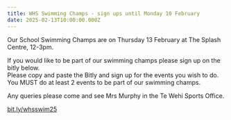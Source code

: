 ```yaml
---
title: WHS Swimming Champs - sign ups until Monday 10 February
date: 2025-02-13T10:00:00.000Z
---
```

Our School Swimming Champs are on Thursday 13 February at The Splash Centre, 12-3pm.  

If you would like to be part of our swimming champs please sign up on the bitly below.  
Please copy and paste the Bitly and sign up for the events you wish to do. You MUST do at least 2 events to be part of our swimming champs.

Any queries please come and see Mrs Murphy in the Te Wehi Sports Office.

[bit.ly/whsswim25](https://docs.google.com/forms/d/1Czkl9O9AVS3KGdlkZtGGnIFG-7LUoXD-HrHVPcvbDSs/viewform?edit_requested=true)
